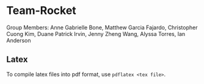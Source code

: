 # Team-Rocket
Group Members: Anne Gabrielle Bone, Matthew Garcia Fajardo, Christopher Cuong Kim, Duane Patrick Irvin, Jenny Zheng Wang, Alyssa Torres, Ian Anderson

## Latex
To compile latex files into pdf format, use `pdflatex <tex file>`.
